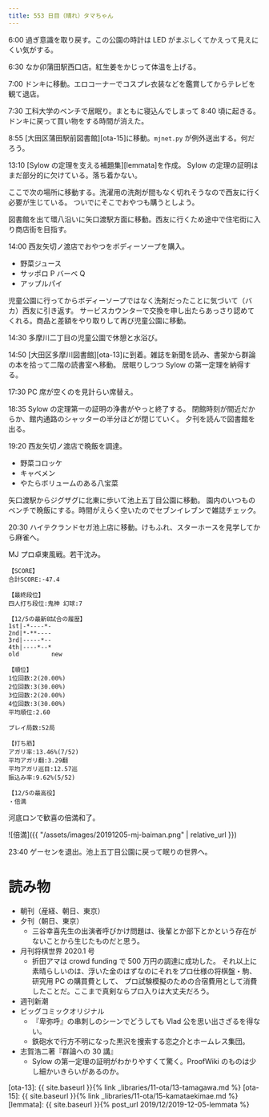 ```yaml
---
title: 553 日目（晴れ）タマちゃん
---
```


6:00 過ぎ意識を取り戻す。この公園の時計は LED がまぶしくてかえって見えにくい気がする。

6:30 なか卯蒲田駅西口店。紅生姜をかじって体温を上げる。

7:00 ドンキに移動。エロコーナーでコスプレ衣装などを鑑賞してからテレビを観て退店。

7:30 工科大学のベンチで居眠り。まともに寝込んでしまって 8:40 頃に起きる。
ドンキに戻って買い物をする時間が消えた。

8:55 [大田区蒲田駅前図書館][ota-15]に移動。`mjnet.py` が例外送出する。何だろう。

13:10 [Sylow の定理を支える補題集][lemmata]を作成。
Sylow の定理の証明はまだ部分的に欠けている。落ち着かない。

ここで次の場所に移動する。洗濯用の洗剤が間もなく切れそうなので西友に行く必要が生じている。
ついでにそこでおやつも購うとしよう。

図書館を出て環八沿いに矢口渡駅方面に移動。西友に行くため途中で住宅街に入り商店街を目指す。

14:00 西友矢切ノ渡店でおやつをボディーソープを購入。
* 野菜ジュース
* サッポロ P バーベ Q
* アップルパイ

児童公園に行ってからボディーソープではなく洗剤だったことに気づいて（バカ）西友に引き返す。
サービスカウンターで交換を申し出たらあっさり認めてくれる。商品と差額をやり取りして再び児童公園に移動。

14:30 多摩川二丁目の児童公園で休憩と水浴び。

14:50 [大田区多摩川図書館][ota-13]に到着。雑誌を新聞を読み、書架から群論の本を拾って二階の読書室へ移動。
居眠りしつつ Sylow の第一定理を納得する。

17:30 PC 席が空くのを見計らい席替え。

18:35 Sylow の定理第一の証明の浄書がやっと終了する。
閉館時刻が間近だからか、館内通路のシャッターの半分ほどが閉じていく。
夕刊を読んで図書館を出る。

19:20 西友矢切ノ渡店で晩飯を調達。
* 野菜コロッケ
* キャベメン
* やたらボリュームのある八宝菜

矢口渡駅からジグザグに北東に歩いて池上五丁目公園に移動。
園内のいつものベンチで晩飯にする。時間がえらく空いたのでセブンイレブンで雑誌チェック。

20:30 ハイテクランドセガ池上店に移動。けもふれ、スターホースを見学してから麻雀へ。

MJ プロ卓東風戦。若干沈み。

```text
【SCORE】
合計SCORE:-47.4

【最終段位】
四人打ち段位:鬼神 幻球:7

【12/5の最新8試合の履歴】
1st|-*----*-
2nd|*-**----
3rd|-----*--
4th|----*--*
old         new

【順位】
1位回数:2(20.00%)
2位回数:3(30.00%)
3位回数:2(20.00%)
4位回数:3(30.00%)
平均順位:2.60

プレイ局数:52局

【打ち筋】
アガリ率:13.46%(7/52)
平均アガリ翻:3.29翻
平均アガリ巡目:12.57巡
振込み率:9.62%(5/52)

【12/5の最高役】
・倍満
```

河底ロンで歓喜の倍満和了。

![倍満]({{ "/assets/images/20191205-mj-baiman.png" | relative_url }})

23:40 ゲーセンを退出。池上五丁目公園に戻って眠りの世界へ。

# 読み物

* 朝刊（産経、朝日、東京）
* 夕刊（朝日、東京）
  * 三谷幸喜先生の出演者呼びかけ問題は、後輩とか部下とかという存在がないことから生じたものだと思う。
* 月刊将棋世界 2020.1 号
  * 折田アマは crowd funding で 500 万円の調達に成功した。
    それ以上に素晴らしいのは、浮いた金のはずなのにそれをプロ仕様の将棋盤・駒、研究用 PC の購買費として、
    プロ試験模擬のための合宿費用として消費したことだ。ここまで真剣ならプロ入りは大丈夫だろう。
* 週刊新潮
* ビッグコミックオリジナル
  * 『卑弥呼』の串刺しのシーンでどうしても Vlad 公を思い出さざるを得ない。
  * 鉄砲水で行方不明になった黒沢を捜索する恋之介とホームレス集団。
* 志賀浩二著『群論への 30 講』
  * Sylow の第一定理の証明がわかりやすくて驚く。ProofWiki のものは少し細かいきらいがあるのか。

[ota-13]: {{ site.baseurl }}{% link _libraries/11-ota/13-tamagawa.md %}
[ota-15]: {{ site.baseurl }}{% link _libraries/11-ota/15-kamataekimae.md %}
[lemmata]: {{ site.baseurl }}{% post_url 2019/12/2019-12-05-lemmata %}
